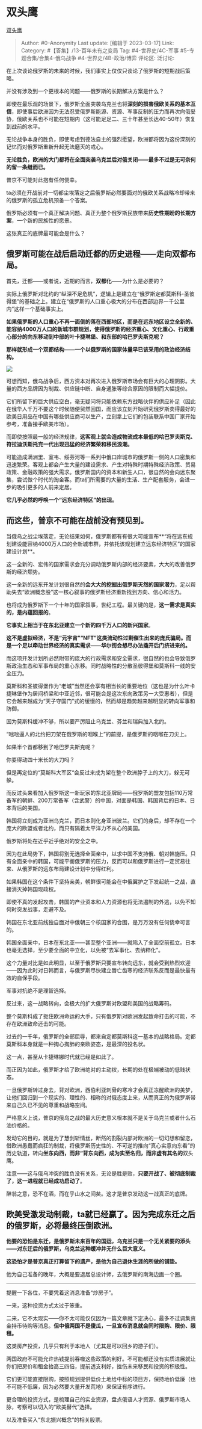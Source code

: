 # 双头鹰
[双头鹰](https://zhuanlan.zhihu.com/p/488423249)

> Author: #0-Anonymity
> Last update: [编辑于 2023-03-17]
> Link:
> Category: #【答集】/13-百年未有之变局
> Tag: #4-世界史/4C-军事 #5-专题合集/合集4-俄乌战争 #4-世界史/4B-政治/博弈
> 评论区:
> 泛讨论:

在上次谈论俄罗斯的未来的时候，我们事实上仅仅只谈论了俄罗斯的短期战后策略。

并没有涉及到一个更根本的问题——俄罗斯的长期解决方案是什么？

即使在最乐观的场景下，俄罗斯全面突袭乌克兰也将**深刻的损害俄欧关系的基本互信**，即使事后欧洲因为无法忍受俄罗斯能源、资源、军事反制的压力而再次向俄妥协，俄欧关系也不可能在短期内（这可能足足二、三十年甚至长达40-50年）恢复到战前的水平。

无论战争本身的胜负，即使考虑到德法自主的强烈愿望，欧洲都将因为这份深刻的记忆而对俄罗斯重新升起无法磨灭的戒心。

**无论胜负，欧洲的大门都将在全面突袭乌克兰后对俄关闭——最多不过是无可奈何的留一条缝而已。**

普京不可能对此抱有任何侥幸。

ta必须在开战前对一切都尘埃落定之后俄罗斯必然要面对的俄欧关系战略冷却带来的俄罗斯的孤立危机预备一个答案。

俄罗斯必须有一个真正解决问题、真正为整个俄罗斯民族带来**历史性期盼的长期方案**，一个新的民族性的愿景。

这张真正的底牌最可能会是什么？

## **俄罗斯可能在战后启动迁都的历史进程——走向双都布局。**

首先，迁都——或者说，近期的而言，**双都化**——为什么是必要的？

实际上俄罗斯对北约的“纵深不足危机”，逻辑上是建立在“俄罗斯定都莫斯科-圣彼得堡”的基础之上。建立在“俄罗斯的人口重心极大的分布在西部边界一千公里内”这样一个基础事实上。

**如果俄罗斯的人口重心不再一面倒的落在西部地区，而是在远东地区设立全新的、能容纳4000万人口的新城市群规划，使得俄罗斯的经济重心、文化重心、行政重心部分的向东移动到中部的叶卡捷琳堡、和东部的哈巴罗夫斯克呢？**

**那样就形成一个双都结构——一个以俄罗斯的国家体量早已该采用的政治经济结构。**

![](https://pic4.zhimg.com/80/v2-fe59b34c77fffa68c9e520ccc415e6cf_1440w.webp)

可想而知，俄乌战争后，西方资本对再次进入俄罗斯市场会有巨大的心理阴影。大量的西方品牌因为制裁、供应链中断、自身通胀等综合原因的限制而大幅提价。

它们所留下的巨大供应空白，毫无疑问将只能依赖东方战略伙伴的供应补足（因此在俄华人千万不要这个时候随便贸然回国，而应该立刻开始研究俄罗斯卖得最好的欧美日用品在中国有哪些供应商可以生产，立刻拿上它们的包装联系中国厂家开始参考，准备接手欧美市场）。

而即使按照最一般的经济规律，**这客观上就会造成物流成本最低的哈巴罗夫斯克、符拉迪沃斯托克一代出现迅猛的经济繁荣和移民浪潮。**

可能造成满洲里、室韦、绥芬河等一系列中俄口岸城市的俄罗斯一侧的人口密集和迅速繁荣。客观上都会产生大量的建设需求、产生对特殊时期特殊经济政策、贸易政策、金融政策的强大需求。俄罗斯国内的资本和新生人口，很自然的会向远东聚集，尝试做个时代的淘金客。而ta们所需要的大量的生活、生产配套服务，会进一步的吸引更多的人前来定居。

**它几乎必然的呼唤一个“远东经济特区”的出现。**

## 而这些，普京不可能在战前没有预见到。

当俄乌之战尘埃落定，无论结果如何，俄罗斯都有有很大可能宣布**“将在远东规划建设能容纳4000万人口的全新城市群，并依托该规划建立远东经济特区”的国家建设计划**。

这一全新的、宏伟的国家需求会充分调动俄罗斯内部的经济要素，大大的改善俄罗斯的经济颓势。

这一全新的远东开发计划很自然的**会大大的挖掘出俄罗斯天然的国家潜力**，足以帮助失去“欧洲概念股”这一核心叙事的俄罗斯经济重新找到方向、信心和活力。

也将成为俄罗斯下一个十年的国家叙事，世纪工程。最关键的是，**这一需求是真实的，是内蕴回报的**。

**它事实上相当于在东北亚建立一个新的四千万人口的新兴国家**。

**这不是虚拟经济，不是“元宇宙”“NFT”这类流动性过剩催生出来的庞氏骗局。而是一个足以牵动世界经济的真实需求——华尔街会想尽办法撬开后门挤进来的。**

而这项开发计划所必然附带的庞大的行政需求和安全需求，很自然的也会导致俄罗斯政治生态和军事布局的重心东移。同时战略性的分散圣彼得堡和莫斯科一线的安全压力。

莫斯科和圣彼得堡作为“老城”当然还会享有相当长的重要地位（这也是为什么叶卡捷琳堡作为居间桥梁和中亚近邻，很可能会是这次东向政策另一大受惠者），但是它会越来越成为“天子守国门”式的缓慢的，然而却是趋势越来越明显的转向军事和防御。

因为莫斯科缓冲不够，所以要严厉阻止乌克兰、芬兰和瑞典加入北约。

“咄咄逼人的北约把刀架在俄罗斯的咽喉上”的前提，是俄罗斯的咽喉在刀尖上。

如果半个首都移到了哈巴罗夫斯克呢？

你耍得动四十米长的大刀吗？

但是再定位的“莫斯科大军区“会反过来成为架在整个欧洲脖子上的大刀，躲无可躲。

而反过头来看加入俄罗斯这一新玩家的东北亚牌局——俄罗斯的盟友包括110万常备军的朝鲜、200万常备军（含武警）的中国，对面是韩国、韩国背后的日本、日本背后的美国。

韩国将立刻成为亚洲乌克兰，而日本则化身亚洲波兰。它们的身后，却不存在一个庞大的欧盟或者北约，而只有隔着太平洋力不从心的美国。

俄罗斯将处在近乎近乎绝对的安全之中。

因为在此局势下，韩国将别无选择全面亲中，以求中国不支持俄、朝对韩施压。只有全面亲中的韩国，可能平衡俄罗斯的压力，反而可以和俄罗斯进行一定贸易往来、从俄罗斯的远东布局建设计划中分得红利。

如果韩国在这个条件下坚持亲美，朝鲜很可能会在中俄翼护之下发起统一之战，直接消灭掉韩国现政权。

即使不真的发起攻击，韩国的产业资本和人力资源也将无法遏制的外逃，以免不知何时突发战事，走避不及。

韩国在东北亚前线独自面对中俄朝三个核国家的合围，是万万没有任何侥幸可言的。

韩国全面亲中，日本在东北亚——甚至整个亚洲——就陷入了全面空前孤立。日本也毫无选择，至少要全面的中立化，以免被“去军事化、去纳粹化”。

这个力量对比是如此明显，以至于俄罗斯只要宣布转向远东，就会受到热烈欢迎——因为此时对日韩而言，与俄罗斯尽快建立唇亡齿寒的经济联系反而是最快最有效的自保手段。

军事对抗绝不是理智选择。

反过来，这一战略转向，会极大的扩大俄罗斯对欧盟和美国的战略筹码。

整个莫斯科成了扼住欧洲命运的大手，只有俄罗斯对欧洲发起致命打击的可能，不存在欧洲致命还击的可能。

过去的一千年，俄罗斯的全部屈辱，都来自定都莫斯科这一基本的战略格局。定都莫斯科本身就是一种掏心掏肺的亲欧姿态，是最深的投名状。

这一点，甚至从卡捷琳娜时代就已经是如此了。

而正因为如此，俄罗斯才给了欧洲绝对的主动权，长期的处在极端被动的低贱状态。

一旦俄罗斯转过身去，背对欧洲，西伯利亚刺骨的寒冷才会真正冻醒欧洲的美梦，让他们回归到一个现实的、理性的、相称的对俄态度上来，从而真正的为俄罗斯带来自己久已不见的尊重和战略空间。

严格意义上说，普京的俄乌之战的最大历史意义根本就不是关于乌克兰或者什么石油价格的。

发动它的目的，就是为了慧剑斩情丝，断然的割裂内部对欧洲的一切幻想和留恋，借欧洲愚蠢而疯狂的制裁，将俄罗斯历史性的、不可逆的推向“真心实意向东看”的历史轨道，转向**坐东向西，而非“背东向西，成为实至名归，而非虚有其名的**双头鹰。

注意——这与俄乌冲突的胜负没有关系，无论是胜是败，**只要开战了、被彻底制裁了，这一进程就已经成功启动了**。

醉翁之意，恐不在酒，而在乎山水之间矣。这才是普京发动这一战真正的底牌。

## 欧美受激发动制裁，ta就已经赢了。因为完成东迁之后的俄罗斯，必将最终压倒欧洲。

**他要的恐怕是东迁，是俄罗斯未来百年的国运，乌克兰只是一个无关紧要的添头——对东迁后的俄罗斯，乌克兰这种缓冲并无什么巨大意义。**

**这恐怕才是普京真正打算留下的遗产，是他为自己退休生涯的所做的铺垫。**

他为自己准备的晚年，大概是要退居总设计师，去俄罗斯的南海边画一个圈。

---

提醒一下各位，不要凭着这消息准备“炒房子”。

一来，这种投资方式太过于笨重。

二来，它不太现实——你不太可能仅仅因为一篇文章就下定决心，最多不过调集资金持币待购等消息。**但中俄两国不是傻瓜，一旦宣布消息就会同时限购、限价、限租。**

这类房产投资，几乎只有利于本地人（尤其是可以回乡的游子们）。

两国政府不可能允许热钱提前吞噬这些政策的利好。不可能都还没有实质进展就让你们把房价和租金抬高三四倍，提前透支利好，挫伤未来移民和投资的积极性。

它们更可能直接限购，按照规划提供低价土地给中标的项目方，保持地价低廉（也不可能不低廉，因为必然要大量开发荒地）来保证有序进行。

更合理的投资方式，是梳理自己的实业资源，盘点俄语人才资源、俄罗斯市场人脉，考察可以切入的“欧美替代”选择。

以及准备买入“东北振兴概念”的相关股票。
